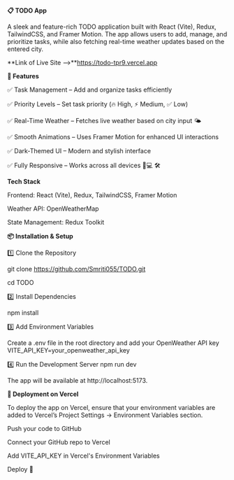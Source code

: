 **📋 TODO App**


A sleek and feature-rich TODO application built with React (Vite), Redux, TailwindCSS, and Framer Motion. The app allows users to add, manage, and prioritize tasks, while also fetching real-time weather updates based on the entered city.

**Link of Live Site -->**https://todo-tpr9.vercel.app

**🚀 Features**

✅ Task Management – Add and organize tasks efficiently

✅ Priority Levels – Set task priority (🔥 High, ⚡ Medium, ✅ Low) 

✅ Real-Time Weather – Fetches live weather based on city input 🌤️ 

✅ Smooth Animations – Uses Framer Motion for enhanced UI interactions

✅ Dark-Themed UI – Modern and stylish interface 

✅ Fully Responsive – Works across all devices 📱💻 🛠️ 

**Tech Stack**

Frontend: React (Vite), Redux, TailwindCSS, Framer Motion 

Weather API: OpenWeatherMap 

State Management: Redux Toolkit 

**📦 Installation & Setup**

1️⃣ Clone the Repository 

git clone https://github.com/Smriti055/TODO.git 

cd TODO 

2️⃣ Install Dependencies 

npm install 

3️⃣ Add Environment Variables 

Create a .env file in the root directory and add your OpenWeather API key VITE_API_KEY=your_openweather_api_key 

4️⃣ Run the Development Server npm run dev 

The app will be available at http://localhost:5173. 

**🚀 Deployment on Vercel**

To deploy the app on Vercel, ensure that your environment variables are added to Vercel’s Project Settings → Environment Variables section. 

Push your code to GitHub 

Connect your GitHub repo to Vercel

Add VITE_API_KEY in Vercel's Environment Variables 

Deploy 🎉
